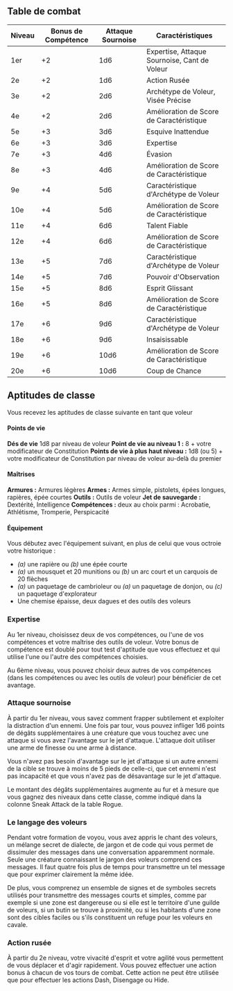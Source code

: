## Table de combat

| Niveau | Bonus de Compétence | Attaque Sournoise | Caractéristiques                             |
| ------ | ------------------- | ----------------- | -------------------------------------------- |
| 1er    | +2                  | 1d6               | Expertise, Attaque Sournoise, Cant de Voleur |
| 2e     | +2                  | 1d6               | Action Rusée                                 |
| 3e     | +2                  | 2d6               | Archétype de Voleur, Visée Précise           |
| 4e     | +2                  | 2d6               | Amélioration de Score de Caractéristique     |
| 5e     | +3                  | 3d6               | Esquive Inattendue                           |
| 6e     | +3                  | 3d6               | Expertise                                    |
| 7e     | +3                  | 4d6               | Évasion                                      |
| 8e     | +3                  | 4d6               | Amélioration de Score de Caractéristique     |
| 9e     | +4                  | 5d6               | Caractéristique d'Archétype de Voleur        |
| 10e    | +4                  | 5d6               | Amélioration de Score de Caractéristique     |
| 11e    | +4                  | 6d6               | Talent Fiable                                |
| 12e    | +4                  | 6d6               | Amélioration de Score de Caractéristique     |
| 13e    | +5                  | 7d6               | Caractéristique d'Archétype de Voleur        |
| 14e    | +5                  | 7d6               | Pouvoir d'Observation                        |
| 15e    | +5                  | 8d6               | Esprit Glissant                              |
| 16e    | +5                  | 8d6               | Amélioration de Score de Caractéristique     |
| 17e    | +6                  | 9d6               | Caractéristique d'Archétype de Voleur        |
| 18e    | +6                  | 9d6               | Insaisissable                                |
| 19e    | +6                  | 10d6              | Amélioration de Score de Caractéristique     |
| 20e    | +6                  | 10d6              | Coup de Chance                               |

## Aptitudes de classe

Vous recevez les aptitudes de classe suivante en tant que voleur

#### Points de vie

**Dés de vie** 1d8 par niveau de voleur
**Point de vie au niveau 1 :** 8 + votre modificateur de Constitution
**Points de vie à plus haut niveau :** 1d8 (ou 5) + votre modificateur de Constitution par niveau de voleur au-delà du premier

#### Maîtrises

**Armures :** Armures légères
**Armes :** Armes simple, pistolets, épées longues, rapières, épée courtes
**Outils :** Outils de voleur
**Jet de sauvegarde :** Dextérité, Intelligence
**Compétences :** deux au choix parmi : Acrobatie, Athlétisme, Tromperie, Perspicacité

#### Équipement

Vous débutez avec l'équipement suivant, en plus de celui que vous octroie votre historique :

-   _(a)_ une rapière ou _(b)_ une épée courte
-   _(a)_ un mousquet et 20 munitions ou _(b)_ un arc court et un carquois de 20 flèches
-   _(a)_ un paquetage de cambrioleur ou _(a)_ un paquetage de donjon, ou _(c)_ un paquetage d'explorateur
-   Une chemise épaisse, deux dagues et des outils des voleurs

### Expertise

Au 1er niveau, choisissez deux de vos compétences, ou l'une de vos compétences et votre maîtrise des outils de voleur. Votre bonus de compétence est doublé pour tout test d'aptitude que vous effectuez et qui utilise l'une ou l'autre des compétences choisies.

Au 6ème niveau, vous pouvez choisir deux autres de vos compétences (dans les compétences ou avec les outils de voleur) pour bénéficier de cet avantage.

### Attaque sournoise

À partir du 1er niveau, vous savez comment frapper subtilement et exploiter la distraction d'un ennemi. Une fois par tour, vous pouvez infliger 1d6 points de dégâts supplémentaires à une créature que vous touchez avec une attaque si vous avez l'avantage sur le jet d'attaque. L'attaque doit utiliser une arme de finesse ou une arme à distance.

Vous n'avez pas besoin d'avantage sur le jet d'attaque si un autre ennemi de la cible se trouve à moins de 5 pieds de celle-ci, que cet ennemi n'est pas incapacité et que vous n'avez pas de désavantage sur le jet d'attaque.

Le montant des dégâts supplémentaires augmente au fur et à mesure que vous gagnez des niveaux dans cette classe, comme indiqué dans la colonne Sneak Attack de la table Rogue.

### Le langage des voleurs

Pendant votre formation de voyou, vous avez appris le chant des voleurs, un mélange secret de dialecte, de jargon et de code qui vous permet de dissimuler des messages dans une conversation apparemment normale. Seule une créature connaissant le jargon des voleurs comprend ces messages. Il faut quatre fois plus de temps pour transmettre un tel message que pour exprimer clairement la même idée.

De plus, vous comprenez un ensemble de signes et de symboles secrets utilisés pour transmettre des messages courts et simples, comme par exemple si une zone est dangereuse ou si elle est le territoire d'une guilde de voleurs, si un butin se trouve à proximité, ou si les habitants d'une zone sont des cibles faciles ou s'ils constituent un refuge pour les voleurs en cavale.

### Action rusée

À partir du 2e niveau, votre vivacité d'esprit et votre agilité vous permettent de vous déplacer et d'agir rapidement. Vous pouvez effectuer une action bonus à chacun de vos tours de combat. Cette action ne peut être utilisée que pour effectuer les actions Dash, Disengage ou Hide.
